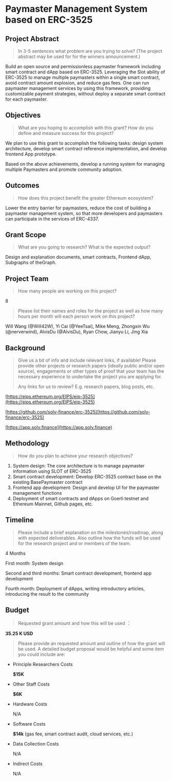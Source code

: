 # Paymaster Management System based on ERC-3525

## ****Project Abstract****

> In 3-5 sentences what problem are you trying to solve? (The project abstract may be used for for the winners announcement.)

Build an open source and permissionless paymaster framework including smart contract and dApp based on ERC-3525. Leveraging the Slot ability of ERC-3525 to manage multiple paymasters within a single smart contract, avoid contract amount explosion, and reduce gas fees.  One can run paymaster management services by using this framework, providing customizable payment strategies, without deploy a separate smart contract for each paymaster.

## ****Objectives****

> What are you hoping to accomplish with this grant? How do you define and measure success for this project?

We plan to use this grant to accomplish the following tasks: design system architecture, develop smart contract reference implementation, and develop frontend App prototype.

Based on the above achievements, develop a running system for managing multiple Paymasters and promote community adoption.

## ****Outcomes****

> How does this project benefit the greater Ethereum ecosystem?

Lower the entry barrier for paymasters, reduce the cost of building a paymaster management system, so that more developers and paymasters can participate in the services of ERC-4337.

## ****Grant Scope****

> What are you going to research? What is the expected output?

Design and explanation documents, smart contracts, Frontend dApp, Subgraphs of theGraph.

## ****Project Team****

> How many people are working on this project?

8

> Please list their names and roles for the project as well as how many hours per month will each person work on this project?

Will Wang (@Will42W), Yi Cai (@YeeTsai), Mike Meng, Zhongxin Wu (@nerverwind), AlvisDu (@AlvisDu), Ryan Chow, Jianyu Li, Jing Xia

## ****Background****

> Give us a bit of info and include relevant links, if available! Please provide other projects or research papers (ideally public and/or open source), engagements or other types of proof that your team has the necessary experience to undertake the project you are applying for.
> 
> Any links for us to review? E.g. research papers, blog posts, etc.

[https://eips.ethereum.org/EIPS/eip-3525](https://eips.ethereum.org/EIPS/eip-3525)

[https://github.com/solv-finance/erc-3525](https://github.com/solv-finance/erc-3525)

[https://app.solv.finance](https://app.solv.finance) 

## ****Methodology****

> How do you plan to achieve your research objectives?

1. System design: The core architecture is to manage paymaster information using SLOT of ERC-3525
2. Smart contract development: Develop ERC-3525 contract base on the existing BasePaymaster contract
3. Frontend app development: Design and develop UI for the paymaster management functions
4. Deployment of smart contracts and dApps on Goerli testnet and Ethereum Mainnet, Github pages, etc.

## ****Timeline****

> Please include a brief explanation on the milestones/roadmap, along with expected deliverables. Also outline how the funds will be used for the research project and or members of the team.

4 Months

First month: System design

Second and third months: Smart contract development, frontend app development

Fourth month: Deployment of dApps, writing introductory articles, introducing the result to the community

## ****Budget****

> Requested grant amount and how this will be used ：

 **35.25 K USD**

> Please provide an requested amount and outline of how the grant will be used. A detailed budget proposal would be helpful and some item you could include are:

- Principle Researchers Costs
    
    **$15K**
    
- Other Staff Costs
    
    **$6K**
    
- Hardware Costs
    
    N/A
    
- Software Costs
    
    **$14k** (gas fee, smart contract audit, cloud services, etc.)
    
- Data Collection Costs
    
    N/A
    
- Indirect Costs
    
    N/A